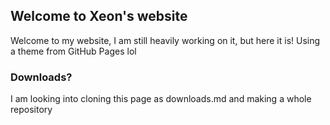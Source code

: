 ## Welcome to Xeon's website

Welcome to my website, I am still heavily working on it, but here it is! Using a theme from GitHub Pages lol

### Downloads?

I am looking into cloning this page as downloads.md and making a whole repository


